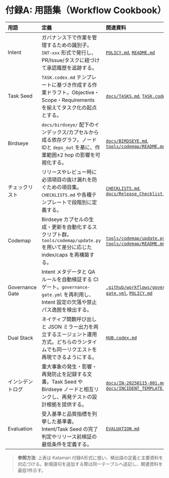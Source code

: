 # 付録A: 用語集（Workflow Cookbook）

| 用語 | 定義 | 関連資料 |
| :--- | :--- | :--- |
| Intent | ガバナンス下で作業を管理するための識別子。`INT-xxx` 形式で発行し、PR/Issue/タスクに紐づけて承認履歴を追跡する。 | [`POLICY.md`](../../POLICY.md), [`README.md`](../../README.md) |
| Task Seed | `TASK.codex.md` テンプレートに基づき作成する作業ドラフト。Objective・Scope・Requirements を揃えてタスク化の起点とする。 | [`docs/TASKS.md`](../TASKS.md), [`TASK.codex.md`](../../TASK.codex.md) |
| Birdseye | `docs/birdseye/` 配下のインデックス/カプセルから成る依存グラフ。ノードIDと `deps_out` を基に、作業範囲±2 hop の影響を可視化する。 | [`docs/BIRDSEYE.md`](../BIRDSEYE.md), [`tools/codemap/README.md`](../../tools/codemap/README.md) |
| チェックリスト | リリースやレビュー時に必須項目の抜け漏れを防ぐための項目集。`CHECKLISTS.md` や各種テンプレートで段階別に定義する。 | [`CHECKLISTS.md`](../../CHECKLISTS.md), [`docs/Release_Checklist.md`](../Release_Checklist.md) |
| Codemap | Birdseye カプセルの生成・更新を自動化するスクリプト群。`tools/codemap/update.py` を用いて差分に応じた index/caps を再構築する。 | [`tools/codemap/update.py`](../../tools/codemap/update.py), [`tools/codemap/README.md`](../../tools/codemap/README.md) |
| Governance Gate | Intent メタデータと QA ルールを自動検証する CI ゲート。`governance-gate.yml` を再利用し、Intent 設定の欠落や禁止パス逸脱を検出する。 | [`.github/workflows/governance-gate.yml`](../../.github/workflows/governance-gate.yml), [`POLICY.md`](../../POLICY.md) |
| Dual Stack | ネイティブ関数呼び出しと JSON ミラー出力を両立するエージェント運用方式。どちらのランタイムでも同一リクエストを再現できるようにする。 | [`HUB.codex.md`](../../HUB.codex.md) |
| インシデントログ | 重大事象の発生・影響・再発防止を記録する文書。Task Seed や Birdseye ノードと相互リンクし、再発テストの設計根拠を提供する。 | [`docs/IN-20250115-001.md`](../IN-20250115-001.md), [`docs/INCIDENT_TEMPLATE.md`](../INCIDENT_TEMPLATE.md) |
| Evaluation | 受入基準と品質指標を列挙した基準書。Intent/Task Seed の完了判定やリリース前検証の最低条件を定義する。 | [`EVALUATION.md`](../../EVALUATION.md) |

> **参照方法**: 上表は Katamari 付録A形式に倣い、頻出語の定義と主要資料を対応づける。新規語句を追加する際は同一テーブルへ追記し、関連資料を最低1件示す。
